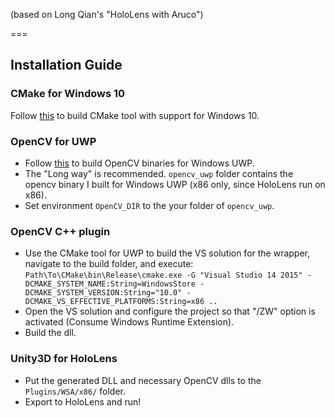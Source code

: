 (based on Long Qian's "HoloLens with Aruco")

===

## Installation Guide

### CMake for Windows 10
Follow [this](https://github.com/Microsoft/CMake/tree/feature/Win10) to build CMake tool with support for Windows 10.

### OpenCV for UWP
* Follow [this](https://blogs.msdn.microsoft.com/lucian/2015/11/27/opencv-building-uwp-binaries/) to build OpenCV binaries for Windows UWP.
* The "Long way" is recommended. ```opencv_uwp``` folder contains the opencv binary I built for Windows UWP (x86 only, since HoloLens run on x86).
* Set environment ```OpenCV_DIR``` to the your folder of ```opencv_uwp```.

### OpenCV C++ plugin

* Use the CMake tool for UWP to build the VS solution for the wrapper, navigate to the build folder, and execute: ```Path\To\CMake\bin\Release\cmake.exe -G "Visual Studio 14 2015" -DCMAKE_SYSTEM_NAME:String=WindowsStore -DCMAKE_SYSTEM_VERSION:String="10.0" -DCMAKE_VS_EFFECTIVE_PLATFORMS:String=x86 ..```
* Open the VS solution and configure the project so that "/ZW" option is activated (Consume Windows Runtime Extension).
* Build the dll.

### Unity3D for HoloLens
* Put the generated DLL and necessary OpenCV dlls to the ```Plugins/WSA/x86/``` folder.
* Export to HoloLens and run!
